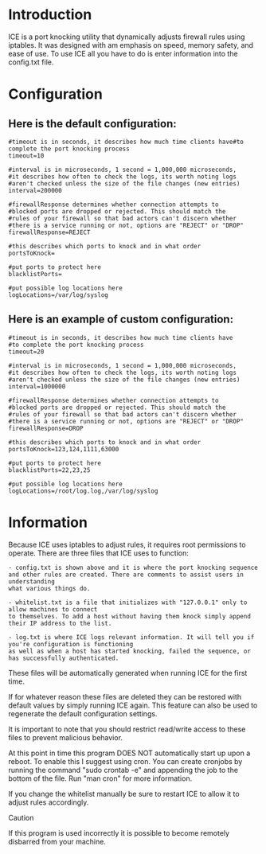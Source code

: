 
# Introduction

ICE is a port knocking utility that dynamically adjusts firewall rules using iptables.
It was designed with am emphasis on speed, memory safety, and ease of use.
To use ICE all you have to do is enter information into the config.txt file.

# Configuration

## Here is the default configuration:
```
#timeout is in seconds, it describes how much time clients have#to complete the port knocking process
timeout=10

#interval is in microseconds, 1 second = 1,000,000 microseconds,
#it describes how often to check the logs, its worth noting logs
#aren't checked unless the size of the file changes (new entries)
interval=200000

#firewallResponse determines whether connection attempts to
#blocked ports are dropped or rejected. This should match the
#rules of your firewall so that bad actors can't discern whether
#there is a service running or not, options are "REJECT" or "DROP"
firewallResponse=REJECT

#this describes which ports to knock and in what order
portsToKnock=

#put ports to protect here
blacklistPorts=

#put possible log locations here
logLocations=/var/log/syslog
```

## Here is an example of custom configuration:

```
#timeout is in seconds, it describes how much time clients have
#to complete the port knocking process
timeout=20

#interval is in microseconds, 1 second = 1,000,000 microseconds,
#it describes how often to check the logs, its worth noting logs
#aren't checked unless the size of the file changes (new entries)
interval=1000000

#firewallResponse determines whether connection attempts to
#blocked ports are dropped or rejected. This should match the
#rules of your firewall so that bad actors can't discern whether
#there is a service running or not, options are "REJECT" or "DROP"
firewallResponse=DROP

#this describes which ports to knock and in what order
portsToKnock=123,124,1111,63000

#put ports to protect here
blacklistPorts=22,23,25

#put possible log locations here
logLocations=/root/log.log,/var/log/syslog
```
# Information

Because ICE uses iptables to adjust rules, it requires root permissions
to operate. There are three files that ICE uses to function:

	- config.txt is shown above and it is where the port knocking sequence
	and other rules are created. There are comments to assist users in understanding
	what various things do.
 
	- whitelist.txt is a file that initializes with "127.0.0.1" only to allow machines to connect
	to themselves. To add a host without having them knock simply append their IP address to the list.
 
	- log.txt is where ICE logs relevant information. It will tell you if you're configuration is functioning
	as well as when a host has started knocking, failed the sequence, or has successfully authenticated. 

These files will be automatically generated when running ICE for the first time.

If for whatever reason these files are deleted they can be restored with default values by simply running ICE again. This feature can
also be used to regenerate the default configuration settings. 

It is important to note that you should restrict read/write access to these files to prevent malicious behavior.

At this point in time this program DOES NOT automatically start up upon a reboot. To enable this I suggest using
cron. You can create cronjobs by running the command "sudo crontab -e" and appending the job to the bottom of 
the file. Run "man cron" for more information. 

If you change the whitelist manually be sure to restart ICE to allow it to adjust rules accordingly.

> [!CAUTION]
> If this program is used incorrectly it is possible to become remotely disbarred from your machine.
